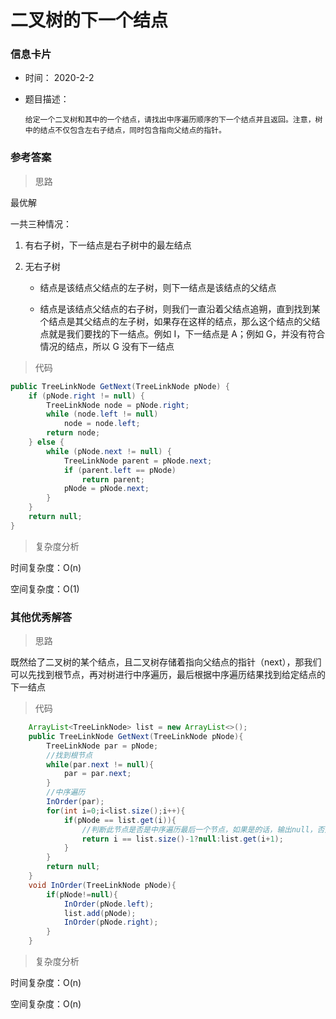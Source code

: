 # 二叉树的下一个结点 

### 信息卡片 

- 时间： 2020-2-2

- 题目描述：

  ```
  给定一个二叉树和其中的一个结点，请找出中序遍历顺序的下一个结点并且返回。注意，树中的结点不仅包含左右子结点，同时包含指向父结点的指针。
  ```

  

### 参考答案

> 思路

最优解

一共三种情况：

1. 有右子树，下一结点是右子树中的最左结点

2. 无右子树

   * 结点是该结点父结点的左子树，则下一结点是该结点的父结点

   * 结点是该结点父结点的右子树，则我们一直沿着父结点追朔，直到找到某个结点是其父结点的左子树，如果存在这样的结点，那么这个结点的父结点就是我们要找的下一结点。例如 I，下一结点是 A；例如 G，并没有符合情况的结点，所以 G 没有下一结点

     



> 代码

```java
public TreeLinkNode GetNext(TreeLinkNode pNode) {
    if (pNode.right != null) {
        TreeLinkNode node = pNode.right;
        while (node.left != null)
            node = node.left;
        return node;
    } else {
        while (pNode.next != null) {
            TreeLinkNode parent = pNode.next;
            if (parent.left == pNode)
                return parent;
            pNode = pNode.next;
        }
    }
    return null;
}
```



> 复杂度分析

时间复杂度：O(n)

空间复杂度：O(1)





### 其他优秀解答

> 思路

既然给了二叉树的某个结点，且二叉树存储着指向父结点的指针（next），那我们可以先找到根节点，再对树进行中序遍历，最后根据中序遍历结果找到给定结点的下一结点 



> 代码

```java
    ArrayList<TreeLinkNode> list = new ArrayList<>();
    public TreeLinkNode GetNext(TreeLinkNode pNode){
        TreeLinkNode par = pNode;
        //找到根节点
        while(par.next != null){
            par = par.next;
        }
        //中序遍历
        InOrder(par);
        for(int i=0;i<list.size();i++){
            if(pNode == list.get(i)){
                //判断此节点是否是中序遍历最后一个节点，如果是的话，输出null，否则输出下一个节点
                return i == list.size()-1?null:list.get(i+1);
            }
        }
        return null;
    }
    void InOrder(TreeLinkNode pNode){
        if(pNode!=null){
            InOrder(pNode.left);
            list.add(pNode);
            InOrder(pNode.right);
        }
    }
```

> 复杂度分析

时间复杂度：O(n)

空间复杂度：O(n)

